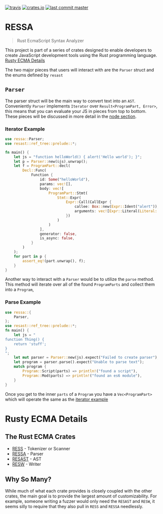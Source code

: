 [![travis](https://img.shields.io/travis/FreeMasen/RESSA.svg)](https://travis-ci.org/FreeMasen/RESSA)
[![crates.io](https://img.shields.io/crates/v/ressa.svg)](https://crates.io/crates/ressa)
[![last commit master](https://img.shields.io/github/last-commit/FreeMasen/RESSA.svg)](https://github.com/FreeMasen/RESSA/commits/master)
# RESSA
> Rust EcmaScript Syntax Analyzer

This project is part of a series of crates designed to enable developers to create JavaScript development tools using the Rust programming language. [Rusty ECMA Details](#rusty-ecma-details)

The two major pieces that users will interact with are the `Parser` struct and the enums defined by `resast`

## `Parser`

The parser struct will be the main way to convert text into an `AST`.
Conveniently `Parser` implements `Iterator` over `Result<ProgramPart, Error>`,
this means that you can evaluate your JS in pieces from top to bottom. These pieces will be discussed in more detail in the [node section](#node).

### Iterator Example
```rust
use ressa::Parser;
use resast::ref_tree::prelude::*;

fn main() {
    let js = "function helloWorld() { alert('Hello world'); }";
    let p = Parser::new(&js).unwrap();
    let f = ProgramPart::decl(
        Decl::Func(
            Function {
                id: Some("helloWorld"),
                params: vec![],
                body: vec![
                    ProgramPart::Stmt(
                        Stmt::Expr(
                            Expr::Call(CallExpr {
                                callee: Box::new(Expr::Ident("alert")),
                                arguments: vec![Expr::Literal(Literal::String("'Hello world'"))],
                            })
                        )
                    )
                ],
                generator: false,
                is_async: false,
            }
        )
    );
    for part in p {
        assert_eq!(part.unwrap(), f);
    }
}
```

Another way to interact with a `Parser` would be to utilize the `parse` method. This method will iterate over all of the found `ProgramParts` and collect them into a `Program`,

### Parse Example
```rust
use ressa::{
    Parser,
};
use resast::ref_tree::prelude::*;
fn main() {
    let js = "
function Thing() {
    return 'stuff';
}
";
    let mut parser = Parser::new(js).expect("Failed to create parser");
    let program = parser.parse().expect("Unable to parse text");
    match program {
        Program::Script(parts) => println!("found a script"),
        Program::Mod(parts) => println!("found an es6 module"),
    }
}
```
Once you get to the inner `parts` of a `Program` you have a `Vec<ProgramPart>` which will operate the same as the [iterator example](#iterator-example)

# Rusty ECMA Details
## The Rust ECMA Crates
- [RESS](https://github.com/freemasen/ress) - Tokenizer or Scanner
- [RESSA](https://github.com/freemasen/ressa) - Parser
- [RESAST](https://github.com/freemasen/resast) - AST
- [RESW](https://github.com/freemasen/resw) - Writer

## Why So Many?
While much of what each crate provides is closely coupled with the other crates, the main goal is to provide the largest amount of customizability. For example, someone writing a fuzzer would only need the `RESAST` and `RESW`, it seems silly to require that they also pull in `RESS` and `RESSA` needlessly.

